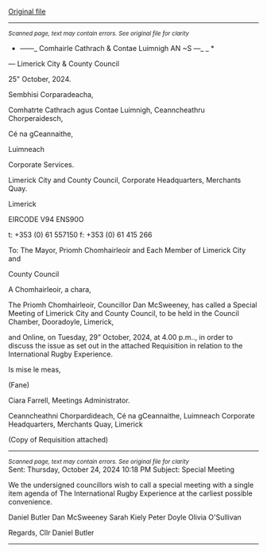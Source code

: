 [Original file](https://www.limerick.ie/sites/default/files/media/documents/2024-10/00-agenda-and-requisition-special-meeting-29.10.2024.pdf)

---
*<small>Scanned page, text may contain errors. See original file for clarity</small>*  
-  ——_ Comhairle Cathrach
& Contae Luimnigh
AN ~S —_ _ *

— Limerick City
& County Council

25" October, 2024.

Sembhisi Corparadeacha,

Comhatrte Cathrach agus Contae Luimnigh,
Ceanncheathru Chorperaidesch,

Cé na gCeannaithe,

Luimneach

Corporate Services.

Limerick City and County Council,
Corporate Headquarters,
Merchants Quay.

Limerick

EIRCODE V94 ENS90O

t: +353 (0) 61 557150
f: +353 (0) 61 415 266

To: The Mayor, Priomh Chomhairleoir and Each Member of Limerick City and

County Council

A Chomhairleoir, a chara,

The Priomh Chomhairleoir, Councillor Dan McSweeney, has called a Special Meeting of
Limerick City and County Council, to be held in the Council Chamber, Dooradoyle, Limerick,

and Online, on Tuesday, 29” October, 2024, at 4.00 p.m.., in order to discuss the issue as set
out in the attached Requisition in relation to the International Rugby Experience.

Is mise le meas,

(Fane)

Ciara Farrell,
Meetings Administrator.

Ceanncheathni Chorpardideach, Cé na gCeannaithe, Luimneach
Corporate Headquarters, Merchants Quay, Limerick

(Copy of Requisition attached)


---
*<small>Scanned page, text may contain errors. See original file for clarity</small>*  
Sent: Thursday, October 24, 2024 10:18 PM
Subject: Special Meeting

We the undersigned councillors wish to call a special meeting with a single item agenda of
The International Rugby Experience at the carliest possible convenience.

Daniel Butler
Dan McSweeney
Sarah Kiely
Peter Doyle
Olivia O'Sullivan

Regards,
Cllr Daniel Butler


---
